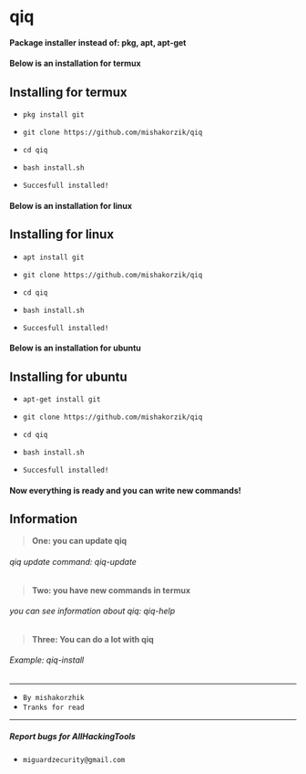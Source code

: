 # qiq
#### Package installer instead of:  pkg,  apt,  apt-get

#### Below is an installation for termux
## Installing for termux

* `pkg install git`
* `git clone https://github.com/mishakorzik/qiq`
* `cd qiq`
* `bash install.sh`

* `Succesfull installed!`

#### Below is an installation for linux
## Installing for linux

* `apt install git`
* `git clone https://github.com/mishakorzik/qiq`
* `cd qiq`
* `bash install.sh`

* `Succesfull installed!`

#### Below is an installation for ubuntu
## Installing for ubuntu

* `apt-get install git`
* `git clone https://github.com/mishakorzik/qiq`
* `cd qiq`
* `bash install.sh`

* `Succesfull installed!`

#### Now everything is ready and you can write new commands!
## Information

> **One: you can update qiq**
###### qiq update command: qiq-update

> **Two: you have new commands in termux**
###### you can see information about qiq: qiq-help

> **Three: You can do a lot with qiq**
###### Example: qiq-install

---

* `By mishakorzhik`
* `Tranks for read`

-------
##### Report bugs for AllHackingTools
* `miguardzecurity@gmail.com`



